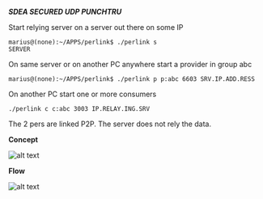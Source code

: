 ***SDEA SECURED UDP PUNCHTRU***


Start relying server on a server out there on some IP

```
marius@(none):~/APPS/perlink$ ./perlink s
SERVER  
```

On same server or on another PC anywhere start a provider in group abc

```
marius@(none):~/APPS/perlink$ ./perlink p p:abc 6603 SRV.IP.ADD.RESS

```
On another PC start one or more consumers

```
./perlink c c:abc 3003 IP.RELAY.ING.SRV

```


The 2 pers are linked P2P. The server does not rely the data.

**Concept**



![alt text](https://raw.githubusercontent.com/comarius/perlink/master/doc/concept.png "concept")


**Flow**

![alt text](https://raw.githubusercontent.com/comarius/perlink/master/doc/flow.png "flow")



